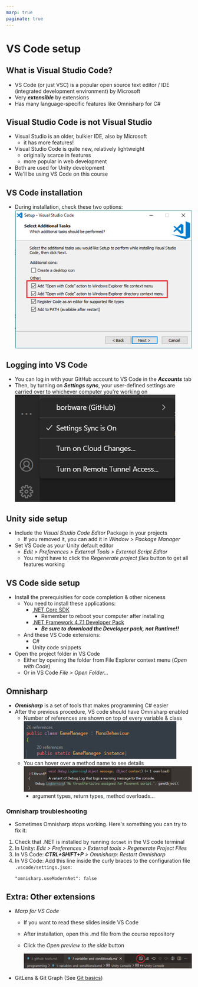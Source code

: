 ```yaml
---
marp: true
paginate: true
---
```

<!-- headingDivider: 3 -->
<!-- class: invert -->
# VS Code setup

## What is Visual Studio Code?

* VS Code (or just VSC) is a popular open source text editor / IDE (integrated development environment) by Microsoft
* Very ***extensible*** by extensions
* Has many language-specific features like Omnisharp for C#
## Visual Studio Code is not Visual Studio
  * Visual Studio is an older, bulkier IDE, also by Microsoft
    * it has more features!
  * Visual Studio Code is quite new, relatively lightweight
    * originally scarce in features
    * more popular in web development
* Both are used for Unity development
* We'll be using VS Code on this course

## VS Code installation

* During installation, check these two options:
  ![](imgs/vscode-installation.png)

## Logging into VS Code

* You can log in with your GitHub account to VS Code in the ***Accounts*** tab
* Then, by turning on ***Settings sync***, your user-defined settings are carried over to whichever computer you're working on
  ![](imgs/vscode-settingssync.png)


## Unity side setup

* Include the *Visual Studio Code Editor* Package in your projects
  * If you removed it, you can add it in *Window > Package Manager*
* Set VS Code as your Unity default editor
  * *Edit > Preferences > External Tools > External Script Editor*
  * You might have to click the *Regenerate project files* button to get all features working 

## VS Code side setup
* Install the prerequisities for code completion & other niceness
  * You need to install these applications:
    * [.NET Core SDK](https://code.visualstudio.com/docs/other/unity#_prerequisites)
      * Remember to reboot your computer after installing
    * [.NET Framework 4.7.1 Developer Pack](https://code.visualstudio.com/docs/other/unity#_enabling-code-completion-for-recent-versions-of-unity)
      * ***Be sure to download the Developer pack, not Runtime!!***
  * And these VS Code extensions:
    * C#
    * Unity code snippets
* Open the project folder in VS Code
  * Either by opening the folder from File Explorer context menu (*Open with Code*)
  * Or in VS Code *File >  Open Folder...*

## Omnisharp

* ***Omnisharp*** is a set of tools that makes programming C# easier
* After the previous procedure, VS code should have Omnisharp enabled
  * Number of references are shown on top of every variable & class
    ![](imgs/references.png)
  * You can hover over a method name to see details
    ![](imgs/hover-over-method.png)
    * argument types, return types, method overloads...

### Omnisharp troubleshooting

* Sometimes Omnisharp stops working. Here's something you can try to fix it:
1) Check that .NET is installed by running `dotnet` in the VS code terminal
2) In Unity: *Edit > Preferences > External tools > Regenerate Project Files*
3) In VS Code: ***CTRL+SHIFT+P*** *> Omnisharp: Restart Omnisharp*
4) In VS Code: Add this line inside the curly braces to the configuration file `.vscode/settings.json`:
    ```
    "omnisharp.useModernNet": false
    ```

## Extra: Other extensions
<!-- _backgroundColor: #5d275d -->
* *Marp for VS Code*
  * If you want to read these slides inside VS Code
  * After installation, open this .md file from the course repository
  * Click the *Open preview to the side* button

    ![](imgs/vscode-marp-preview.png)
* GitLens & Git Graph (See [Git basics](../project-management/1-git-basics.md))